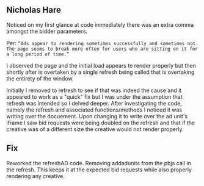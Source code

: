 ## Nicholas Hare

Noticed on my first glance at code immediately there was an extra comma amongst the bidder parameters.

Per: `“Ads appear to rendering sometimes successfully and sometimes not.  The page seems to break more often for users who are sitting on it for a long period of time.”`

I observed the page and the initial load appears to render properly but then shortly after is overtaken by a single refresh being called that is overtaking the entirety of the window.

Initially I removed to refresh to see if that was indeed the cause and it appeared to work as a "quick" fix but I was under the assumption that refresh was intended so I delved deeper. After investigating the code, namely the refresh and associated functions/methods I noticed it was writing over the docuement. Upon changing it to write over the ad unit's iframe I saw bid requests were being doubled on the refresh and that if the creative was of a different size the creative would not render properly.

## Fix

Reworked the refreshAD code. Removing addadunits from the pbjs call in the refresh. This keeps it at the expected bid requests while also properly rendering any creative.

